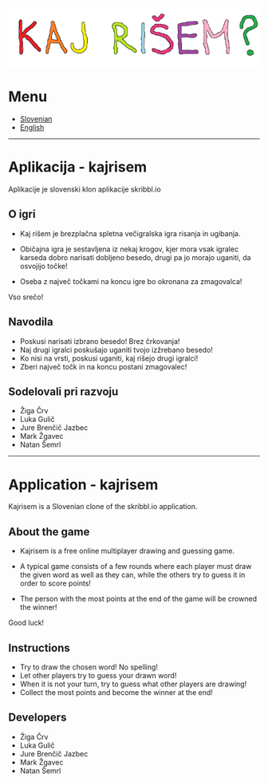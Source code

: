 ![KAJ RIŠEM?](static/img/kaj_risem.png)

# Menu
- [Slovenian](#aplikacija---kajrisem)
- [English](#application---kajrisem)

---

# Aplikacija - kajrisem
 
Aplikacije je slovenski klon aplikacije skribbl.io

## O igri
- Kaj rišem je brezplačna spletna večigralska igra risanja in ugibanja.

- Običajna igra je sestavljena iz nekaj krogov, kjer mora vsak igralec karseda dobro narisati dobljeno besedo, drugi pa jo morajo uganiti, da osvojijo točke!

- Oseba z največ točkami na koncu igre bo okronana za zmagovalca!

Vso srečo!

## Navodila
- Poskusi narisati izbrano besedo! Brez črkovanja!
- Naj drugi igralci poskušajo uganiti tvojo izžrebano besedo!
- Ko nisi na vrsti, poskusi uganiti, kaj rišejo drugi igralci!
- Zberi največ točk in na koncu postani zmagovalec!

## Sodelovali pri razvoju
- Žiga Črv
- Luka Gulič
- Jure Brenčič Jazbec
- Mark Žgavec
- Natan Šemrl

---

# Application - kajrisem

Kajrisem is a Slovenian clone of the skribbl.io application.

## About the game
- Kajrisem is a free online multiplayer drawing and guessing game.

- A typical game consists of a few rounds where each player must draw the given word as well as they can, while the others try to guess it in order to score points!

- The person with the most points at the end of the game will be crowned the winner!

Good luck!

## Instructions
- Try to draw the chosen word! No spelling!
- Let other players try to guess your drawn word!
- When it is not your turn, try to guess what other players are drawing!
- Collect the most points and become the winner at the end!

## Developers
- Žiga Črv
- Luka Gulič
- Jure Brenčič Jazbec
- Mark Žgavec
- Natan Šemrl
